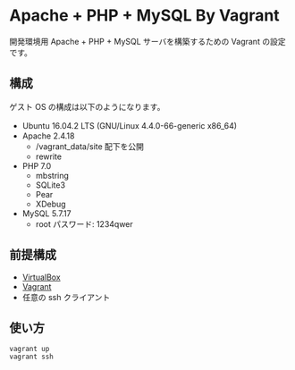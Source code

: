 # Apache + PHP + MySQL By Vagrant

開発環境用 Apache + PHP + MySQL サーバを構築するための Vagrant の設定です。

## 構成

ゲスト OS の構成は以下のようになります。

 - Ubuntu 16.04.2 LTS (GNU/Linux 4.4.0-66-generic x86_64)　
 - Apache 2.4.18
   - /vagrant_data/site 配下を公開
   - rewrite
 - PHP 7.0
   - mbstring
   - SQLite3
   - Pear
   - XDebug
 - MySQL 5.7.17
   - root パスワード: 1234qwer

## 前提構成

 - [VirtualBox](https://www.virtualbox.org/)
 - [Vagrant](https://www.vagrantup.com/)
 - 任意の ssh クライアント

## 使い方

```
vagrant up
vagrant ssh
```
